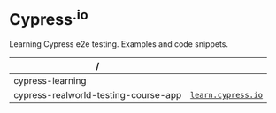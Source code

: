 # Cypress<sup>.io</sup>

Learning Cypress e2e testing. Examples and code snippets.

| /                                    |                                                |
| ------------------------------------ | ---------------------------------------------- |
| cypress-learning                     |                                                |
| cypress-realworld-testing-course-app | [`learn.cypress.io`](https://learn.cypress.io) |
